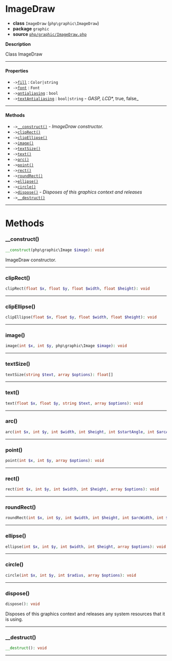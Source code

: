 # ImageDraw

- **class** `ImageDraw` (`php\graphic\ImageDraw`)
- **package** `graphic`
- **source** [`php/graphic/ImageDraw.php`](./src/main/resources/JPHP-INF/sdk/php/graphic/ImageDraw.php)

**Description**

Class ImageDraw

---

#### Properties

- `->`[`fill`](#prop-fill) : `Color|string`
- `->`[`font`](#prop-font) : `Font`
- `->`[`antialiasing`](#prop-antialiasing) : `bool`
- `->`[`textAntialiasing`](#prop-textantialiasing) : `bool|string` - _GASP, LCD_*, true, false_

---

#### Methods

- `->`[`__construct()`](#method-__construct) - _ImageDraw constructor._
- `->`[`clipRect()`](#method-cliprect)
- `->`[`clipEllipse()`](#method-clipellipse)
- `->`[`image()`](#method-image)
- `->`[`textSize()`](#method-textsize)
- `->`[`text()`](#method-text)
- `->`[`arc()`](#method-arc)
- `->`[`point()`](#method-point)
- `->`[`rect()`](#method-rect)
- `->`[`roundRect()`](#method-roundrect)
- `->`[`ellipse()`](#method-ellipse)
- `->`[`circle()`](#method-circle)
- `->`[`dispose()`](#method-dispose) - _Disposes of this graphics context and releases_
- `->`[`__destruct()`](#method-__destruct)

---
# Methods

<a name="method-__construct"></a>

### __construct()
```php
__construct(php\graphic\Image $image): void
```
ImageDraw constructor.

---

<a name="method-cliprect"></a>

### clipRect()
```php
clipRect(float $x, float $y, float $width, float $height): void
```

---

<a name="method-clipellipse"></a>

### clipEllipse()
```php
clipEllipse(float $x, float $y, float $width, float $height): void
```

---

<a name="method-image"></a>

### image()
```php
image(int $x, int $y, php\graphic\Image $image): void
```

---

<a name="method-textsize"></a>

### textSize()
```php
textSize(string $text, array $options): float[]
```

---

<a name="method-text"></a>

### text()
```php
text(float $x, float $y, string $text, array $options): void
```

---

<a name="method-arc"></a>

### arc()
```php
arc(int $x, int $y, int $width, int $height, int $startAngle, int $arcAngle, array $options): void
```

---

<a name="method-point"></a>

### point()
```php
point(int $x, int $y, array $options): void
```

---

<a name="method-rect"></a>

### rect()
```php
rect(int $x, int $y, int $width, int $height, array $options): void
```

---

<a name="method-roundrect"></a>

### roundRect()
```php
roundRect(int $x, int $y, int $width, int $height, int $arcWidth, int $arcHeight, array $options): void
```

---

<a name="method-ellipse"></a>

### ellipse()
```php
ellipse(int $x, int $y, int $width, int $height, array $options): void
```

---

<a name="method-circle"></a>

### circle()
```php
circle(int $x, int $y, int $radius, array $options): void
```

---

<a name="method-dispose"></a>

### dispose()
```php
dispose(): void
```
Disposes of this graphics context and releases
any system resources that it is using.

---

<a name="method-__destruct"></a>

### __destruct()
```php
__destruct(): void
```

---
